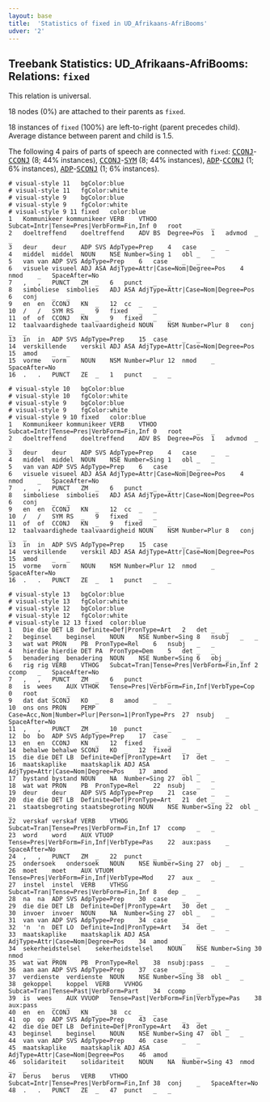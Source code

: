```yaml
---
layout: base
title:  'Statistics of fixed in UD_Afrikaans-AfriBooms'
udver: '2'
---
```


## Treebank Statistics: UD_Afrikaans-AfriBooms: Relations: `fixed`

This relation is universal.

18 nodes (0%) are attached to their parents as `fixed`.

18 instances of `fixed` (100%) are left-to-right (parent precedes child).
Average distance between parent and child is 1.5.

The following 4 pairs of parts of speech are connected with `fixed`: <tt><a href="af_afribooms-pos-CCONJ.html">CCONJ</a></tt>-<tt><a href="af_afribooms-pos-CCONJ.html">CCONJ</a></tt> (8; 44% instances), <tt><a href="af_afribooms-pos-CCONJ.html">CCONJ</a></tt>-<tt><a href="af_afribooms-pos-SYM.html">SYM</a></tt> (8; 44% instances), <tt><a href="af_afribooms-pos-ADP.html">ADP</a></tt>-<tt><a href="af_afribooms-pos-CCONJ.html">CCONJ</a></tt> (1; 6% instances), <tt><a href="af_afribooms-pos-ADP.html">ADP</a></tt>-<tt><a href="af_afribooms-pos-SCONJ.html">SCONJ</a></tt> (1; 6% instances).


~~~ conllu
# visual-style 11	bgColor:blue
# visual-style 11	fgColor:white
# visual-style 9	bgColor:blue
# visual-style 9	fgColor:white
# visual-style 9 11 fixed	color:blue
1	Kommunikeer	kommunikeer	VERB	VTHOO	Subcat=Intr|Tense=Pres|VerbForm=Fin,Inf	0	root	_	_
2	doeltreffend	doeltreffend	ADV	BS	Degree=Pos	1	advmod	_	_
3	deur	deur	ADP	SVS	AdpType=Prep	4	case	_	_
4	middel	middel	NOUN	NSE	Number=Sing	1	obl	_	_
5	van	van	ADP	SVS	AdpType=Prep	6	case	_	_
6	visuele	visueel	ADJ	ASA	AdjType=Attr|Case=Nom|Degree=Pos	4	nmod	_	SpaceAfter=No
7	,	,	PUNCT	ZM	_	6	punct	_	_
8	simboliese	simbolies	ADJ	ASA	AdjType=Attr|Case=Nom|Degree=Pos	6	conj	_	_
9	en	en	CCONJ	KN	_	12	cc	_	_
10	/	/	SYM	RS	_	9	fixed	_	_
11	of	of	CCONJ	KN	_	9	fixed	_	_
12	taalvaardighede	taalvaardigheid	NOUN	NSM	Number=Plur	8	conj	_	_
13	in	in	ADP	SVS	AdpType=Prep	15	case	_	_
14	verskillende	verskil	ADJ	ASA	AdjType=Attr|Case=Nom|Degree=Pos	15	amod	_	_
15	vorme	vorm	NOUN	NSM	Number=Plur	12	nmod	_	SpaceAfter=No
16	.	.	PUNCT	ZE	_	1	punct	_	_

~~~


~~~ conllu
# visual-style 10	bgColor:blue
# visual-style 10	fgColor:white
# visual-style 9	bgColor:blue
# visual-style 9	fgColor:white
# visual-style 9 10 fixed	color:blue
1	Kommunikeer	kommunikeer	VERB	VTHOO	Subcat=Intr|Tense=Pres|VerbForm=Fin,Inf	0	root	_	_
2	doeltreffend	doeltreffend	ADV	BS	Degree=Pos	1	advmod	_	_
3	deur	deur	ADP	SVS	AdpType=Prep	4	case	_	_
4	middel	middel	NOUN	NSE	Number=Sing	1	obl	_	_
5	van	van	ADP	SVS	AdpType=Prep	6	case	_	_
6	visuele	visueel	ADJ	ASA	AdjType=Attr|Case=Nom|Degree=Pos	4	nmod	_	SpaceAfter=No
7	,	,	PUNCT	ZM	_	6	punct	_	_
8	simboliese	simbolies	ADJ	ASA	AdjType=Attr|Case=Nom|Degree=Pos	6	conj	_	_
9	en	en	CCONJ	KN	_	12	cc	_	_
10	/	/	SYM	RS	_	9	fixed	_	_
11	of	of	CCONJ	KN	_	9	fixed	_	_
12	taalvaardighede	taalvaardigheid	NOUN	NSM	Number=Plur	8	conj	_	_
13	in	in	ADP	SVS	AdpType=Prep	15	case	_	_
14	verskillende	verskil	ADJ	ASA	AdjType=Attr|Case=Nom|Degree=Pos	15	amod	_	_
15	vorme	vorm	NOUN	NSM	Number=Plur	12	nmod	_	SpaceAfter=No
16	.	.	PUNCT	ZE	_	1	punct	_	_

~~~


~~~ conllu
# visual-style 13	bgColor:blue
# visual-style 13	fgColor:white
# visual-style 12	bgColor:blue
# visual-style 12	fgColor:white
# visual-style 12 13 fixed	color:blue
1	Die	die	DET	LB	Definite=Def|PronType=Art	2	det	_	_
2	beginsel	beginsel	NOUN	NSE	Number=Sing	8	nsubj	_	_
3	wat	wat	PRON	PB	PronType=Rel	6	nsubj	_	_
4	hierdie	hierdie	DET	PA	PronType=Dem	5	det	_	_
5	benadering	benadering	NOUN	NSE	Number=Sing	6	obj	_	_
6	rig	rig	VERB	VTHOG	Subcat=Tran|Tense=Pres|VerbForm=Fin,Inf	2	ccomp	_	SpaceAfter=No
7	,	,	PUNCT	ZM	_	6	punct	_	_
8	is	wees	AUX	VTHOK	Tense=Pres|VerbForm=Fin,Inf|VerbType=Cop	0	root	_	_
9	dat	dat	SCONJ	KO	_	8	amod	_	_
10	ons	ons	PRON	PEMP	Case=Acc,Nom|Number=Plur|Person=1|PronType=Prs	27	nsubj	_	SpaceAfter=No
11	,	,	PUNCT	ZM	_	10	punct	_	_
12	bo	bo	ADP	SVS	AdpType=Prep	17	case	_	_
13	en	en	CCONJ	KN	_	12	fixed	_	_
14	behalwe	behalwe	SCONJ	KO	_	12	fixed	_	_
15	die	die	DET	LB	Definite=Def|PronType=Art	17	det	_	_
16	maatskaplike	maatskaplik	ADJ	ASA	AdjType=Attr|Case=Nom|Degree=Pos	17	amod	_	_
17	bystand	bystand	NOUN	NA	Number=Sing	27	obl	_	_
18	wat	wat	PRON	PB	PronType=Rel	22	nsubj	_	_
19	deur	deur	ADP	SVS	AdpType=Prep	21	case	_	_
20	die	die	DET	LB	Definite=Def|PronType=Art	21	det	_	_
21	staatsbegroting	staatsbegroting	NOUN	NSE	Number=Sing	22	obl	_	_
22	verskaf	verskaf	VERB	VTHOG	Subcat=Tran|Tense=Pres|VerbForm=Fin,Inf	17	ccomp	_	_
23	word	word	AUX	VTUOP	Tense=Pres|VerbForm=Fin,Inf|VerbType=Pas	22	aux:pass	_	SpaceAfter=No
24	,	,	PUNCT	ZM	_	22	punct	_	_
25	ondersoek	ondersoek	NOUN	NSE	Number=Sing	27	obj	_	_
26	moet	moet	AUX	VTUOM	Tense=Pres|VerbForm=Fin,Inf|VerbType=Mod	27	aux	_	_
27	instel	instel	VERB	VTHSG	Subcat=Tran|Tense=Pres|VerbForm=Fin,Inf	8	dep	_	_
28	na	na	ADP	SVS	AdpType=Prep	30	case	_	_
29	die	die	DET	LB	Definite=Def|PronType=Art	30	det	_	_
30	invoer	invoer	NOUN	NA	Number=Sing	27	obl	_	_
31	van	van	ADP	SVS	AdpType=Prep	34	case	_	_
32	'n	'n	DET	LO	Definite=Ind|PronType=Art	34	det	_	_
33	maatskaplike	maatskaplik	ADJ	ASA	AdjType=Attr|Case=Nom|Degree=Pos	34	amod	_	_
34	sekerheidstelsel	sekerheidstelsel	NOUN	NSE	Number=Sing	30	nmod	_	_
35	wat	wat	PRON	PB	PronType=Rel	38	nsubj:pass	_	_
36	aan	aan	ADP	SVS	AdpType=Prep	37	case	_	_
37	verdienste	verdienste	NOUN	NSE	Number=Sing	38	obl	_	_
38	gekoppel	koppel	VERB	VVHOG	Subcat=Tran|Tense=Past|VerbForm=Part	34	ccomp	_	_
39	is	wees	AUX	VVUOP	Tense=Past|VerbForm=Fin|VerbType=Pas	38	aux:pass	_	_
40	en	en	CCONJ	KN	_	38	cc	_	_
41	op	op	ADP	SVS	AdpType=Prep	43	case	_	_
42	die	die	DET	LB	Definite=Def|PronType=Art	43	det	_	_
43	beginsel	beginsel	NOUN	NSE	Number=Sing	47	obl	_	_
44	van	van	ADP	SVS	AdpType=Prep	46	case	_	_
45	maatskaplike	maatskaplik	ADJ	ASA	AdjType=Attr|Case=Nom|Degree=Pos	46	amod	_	_
46	solidariteit	solidariteit	NOUN	NA	Number=Sing	43	nmod	_	_
47	berus	berus	VERB	VTHOO	Subcat=Intr|Tense=Pres|VerbForm=Fin,Inf	38	conj	_	SpaceAfter=No
48	.	.	PUNCT	ZE	_	47	punct	_	_

~~~


